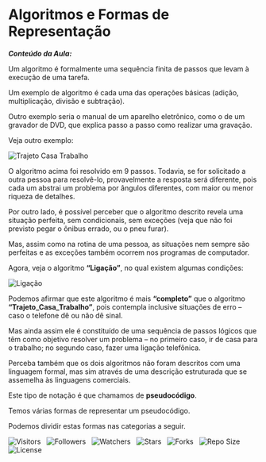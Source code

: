 <!-- Título -->
# Algoritmos e Formas de Representação

***Conteúdo da Aula:***

Um algoritmo é formalmente uma sequência finita de passos que levam à execução de uma tarefa.

Um exemplo de algoritmo é cada uma das operações básicas (adição, multiplicação, divisão e subtração).

Outro exemplo seria o manual de um aparelho eletrônico, como o de um gravador de DVD, que explica passo a passo como realizar uma gravação.

Veja outro exemplo:

![Trajeto Casa Trabalho](https://d2v0x26thbzlwf.cloudfront.net/prod/14/img/rId690xlccln.1eb.png)

O algoritmo acima foi resolvido em 9 passos. Todavia, se for solicitado a outra pessoa para resolvê-lo, provavelmente a resposta será diferente, pois cada um abstrai um problema por ângulos diferentes, com maior ou menor riqueza de detalhes.

Por outro lado, é possível perceber que o algoritmo descrito revela uma situação perfeita, sem condicionais, sem exceções (veja que não foi previsto pegar o ônibus errado, ou o pneu furar).

Mas, assim como na rotina de uma pessoa, as situações nem sempre são perfeitas e as exceções também ocorrem nos programas de computador.

Agora, veja o algoritmo **“Ligação”**, no qual existem algumas condições:

![Ligação](https://d2v0x26thbzlwf.cloudfront.net/prod/14/img/rId7bcm2txmb.1an.gif)

Podemos afirmar que este algoritmo é mais **“completo”** que o algoritmo **“Trajeto_Casa_Trabalho”**, pois contempla inclusive situações de erro – caso o telefone dê ou não dê sinal.

Mas ainda assim ele é constituído de uma sequência de passos lógicos que têm como objetivo resolver um problema – no primeiro caso, ir de casa para o trabalho; no segundo caso, fazer uma ligação telefônica.

Perceba também que os dois algoritmos não foram descritos com uma linguagem formal, mas sim através de uma descrição estruturada que se assemelha às linguagens comerciais.

Este tipo de notação é que chamamos de **pseudocódigo**.

Temos várias formas de representar um pseudocódigo.

Podemos dividir estas formas nas categorias a seguir.

![Visitors](https://api.visitorbadge.io/api/visitors?path=Devsgeeknerd%2Fcla-alg-for-rep-int-log-par-pro-com-bas&label=Visitantes&labelColor=%23f9e64f&countColor=%23008000&style=plastic "Total de Visitas")
&nbsp;
![Followers](https://img.shields.io/github/followers/Devsgeeknerd?style=p&label=Seguidores&labelColor=f9e64f&color=008000 "Total de Seguidores")
&nbsp;
![Watchers](https://img.shields.io/github/watchers/Devsgeeknerd/cla-alg-for-rep-int-log-par-pro-com-bas?style=p&label=Observadores&labelColor=f9e64f&color=008000 "Total de Observadores")
&nbsp;
![Stars](https://img.shields.io/github/stars/Devsgeeknerd/cla-alg-for-rep-int-log-par-pro-com-bas?style=p&label=Estrelas&labelColor=f9e64f&color=008000 "Total de Estrelas")
&nbsp;
![Forks](https://img.shields.io/github/forks/Devsgeeknerd/cla-alg-for-rep-int-log-par-pro-com-bas?style=p&label=Bifurcações&labelColor=f9e64f&color=008000 "Total de Bifurcações")
&nbsp;
![Repo Size](https://img.shields.io/github/repo-size/Devsgeeknerd/cla-alg-for-rep-int-log-par-pro-com-bas?style=p&label=Tamanho&labelColor=f9e64f&color=008000& "Tamanho do Repositório")
&nbsp;
![License](https://img.shields.io/github/license/Devsgeeknerd/cla-alg-for-rep-int-log-par-pro-com-bas?style=p&label=Licença&labelColor=f9e64f&color=008000 "Licença do Repositório")
